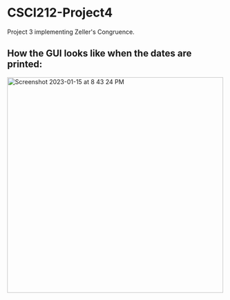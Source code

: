 # CSCI212-Project4
Project 3 implementing Zeller's Congruence.

## How the GUI looks like when the dates are printed:
<img width="500" alt="Screenshot 2023-01-15 at 8 43 24 PM" src="https://user-images.githubusercontent.com/108318635/212581337-bfc63a46-d544-4acb-8221-8aded1b3349b.png">

